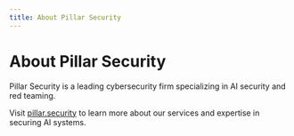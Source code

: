 ```yaml
---
title: About Pillar Security
---
```


# About Pillar Security

Pillar Security is a leading cybersecurity firm specializing in AI security and red teaming. 

Visit [pillar.security](https://pillar.security) to learn more about our services and expertise in securing AI systems.
